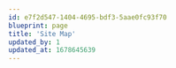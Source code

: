 ```yaml
---
id: e7f2d547-1404-4695-bdf3-5aae0fc93f70
blueprint: page
title: 'Site Map'
updated_by: 1
updated_at: 1678645639
---
```

